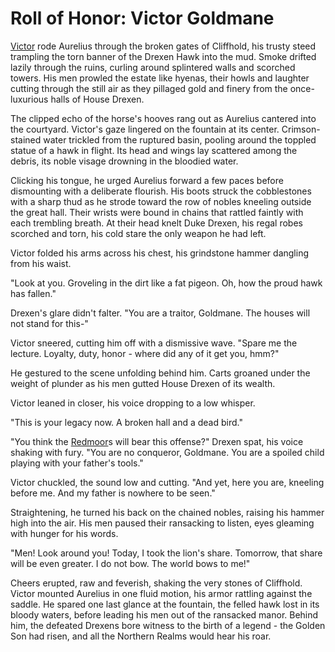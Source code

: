 # Roll of Honor: Victor Goldmane

[Victor](../../heroes-of-rathe/victor-goldmane-about.md) rode Aurelius through the broken gates of Cliffhold, his trusty steed trampling the torn banner of the Drexen Hawk into the mud. Smoke drifted lazily through the ruins, curling around splintered walls and scorched towers. His men prowled the estate like hyenas, their howls and laughter cutting through the still air as they pillaged gold and finery from the once-luxurious halls of House Drexen.

The clipped echo of the horse's hooves rang out as Aurelius cantered into the courtyard. Victor's gaze lingered on the fountain at its center. Crimson-stained water trickled from the ruptured basin, pooling around the toppled statue of a hawk in flight. Its head and wings lay scattered among the debris, its noble visage drowning in the bloodied water.

Clicking his tongue, he urged Aurelius forward a few paces before dismounting with a deliberate flourish. His boots struck the cobblestones with a sharp thud as he strode toward the row of nobles kneeling outside the great hall. Their wrists were bound in chains that rattled faintly with each trembling breath. At their head knelt Duke Drexen, his regal robes scorched and torn, his cold stare the only weapon he had left.

Victor folded his arms across his chest, his grindstone hammer dangling from his waist.

"Look at you. Groveling in the dirt like a fat pigeon. Oh, how the proud hawk has fallen."

Drexen's glare didn't falter. "You are a traitor, Goldmane. The houses will not stand for this-"

Victor sneered, cutting him off with a dismissive wave. "Spare me the lecture. Loyalty, duty, honor - where did any of it get you, hmm?"

He gestured to the scene unfolding behind him. Carts groaned under the weight of plunder as his men gutted House Drexen of its wealth.

Victor leaned in closer, his voice dropping to a low whisper.

"This is your legacy now. A broken hall and a dead bird."

"You think the [Redmoor](~Redmoor)s will bear this offense?" Drexen spat, his voice shaking with fury. "You are no conqueror, Goldmane. You are a spoiled child playing with your father's tools."

Victor chuckled, the sound low and cutting. "And yet, here you are, kneeling before me. And my father is nowhere to be seen."

Straightening, he turned his back on the chained nobles, raising his hammer high into the air. His men paused their ransacking to listen, eyes gleaming with hunger for his words.

"Men! Look around you! Today, I took the lion's share. Tomorrow, that share will be even greater. I do not bow. The world bows to me!"

Cheers erupted, raw and feverish, shaking the very stones of Cliffhold. Victor mounted Aurelius in one fluid motion, his armor rattling against the saddle. He spared one last glance at the fountain, the felled hawk lost in its bloody waters, before leading his men out of the ransacked manor. Behind him, the defeated Drexens bore witness to the birth of a legend - the Golden Son had risen, and all the Northern Realms would hear his roar.
